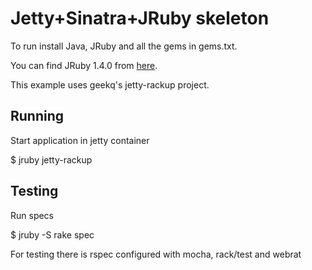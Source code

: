 Jetty+Sinatra+JRuby skeleton
============================

To run install Java, JRuby and all the gems in gems.txt.

You can find JRuby 1.4.0 from [here](http://jruby.kenai.com/downloads/1.4.0/jruby-bin-1.4.0.tar.gz).

This example uses geekq's jetty-rackup project.

Running
-------

Start application in jetty container 

  $ jruby jetty-rackup

Testing
-------

Run specs 

  $ jruby -S rake spec

For testing there is rspec configured with mocha, rack/test and webrat


